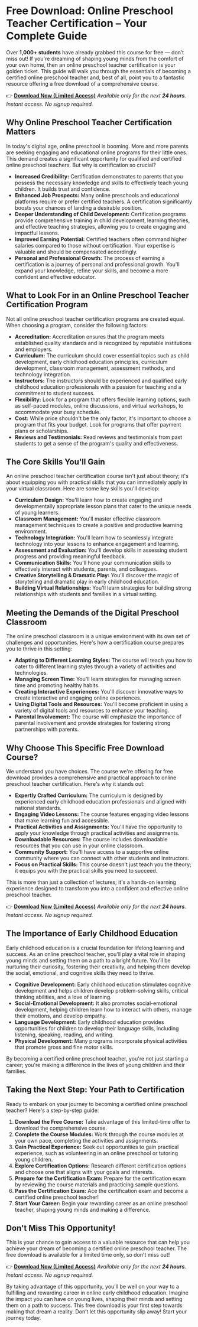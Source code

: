 # Free Download: Online Preschool Teacher Certification – Your Complete Guide

Over **1,000+ students** have already grabbed this course for free — don’t miss out! If you're dreaming of shaping young minds from the comfort of your own home, then an online preschool teacher certification is your golden ticket. This guide will walk you through the essentials of becoming a certified online preschool teacher and, best of all, point you to a fantastic resource offering a free download of a comprehensive course.

👉 **[Download Now (Limited Access)](https://udemywork.com/online-preschool-teacher-certification)**
_Available only for the next **24 hours**. Instant access. No signup required._

## Why Online Preschool Teacher Certification Matters

In today's digital age, online preschool is booming. More and more parents are seeking engaging and educational online programs for their little ones. This demand creates a significant opportunity for qualified and certified online preschool teachers. But why is certification so crucial?

*   **Increased Credibility:** Certification demonstrates to parents that you possess the necessary knowledge and skills to effectively teach young children. It builds trust and confidence.
*   **Enhanced Job Prospects:** Many online preschools and educational platforms require or prefer certified teachers. A certification significantly boosts your chances of landing a desirable position.
*   **Deeper Understanding of Child Development:** Certification programs provide comprehensive training in child development, learning theories, and effective teaching strategies, allowing you to create engaging and impactful lessons.
*   **Improved Earning Potential:** Certified teachers often command higher salaries compared to those without certification. Your expertise is valuable and should be compensated accordingly.
*   **Personal and Professional Growth:** The process of earning a certification is a journey of personal and professional growth. You'll expand your knowledge, refine your skills, and become a more confident and effective educator.

## What to Look For in an Online Preschool Teacher Certification Program

Not all online preschool teacher certification programs are created equal. When choosing a program, consider the following factors:

*   **Accreditation:** Accreditation ensures that the program meets established quality standards and is recognized by reputable institutions and employers.
*   **Curriculum:** The curriculum should cover essential topics such as child development, early childhood education principles, curriculum development, classroom management, assessment methods, and technology integration.
*   **Instructors:** The instructors should be experienced and qualified early childhood education professionals with a passion for teaching and a commitment to student success.
*   **Flexibility:** Look for a program that offers flexible learning options, such as self-paced modules, online discussions, and virtual workshops, to accommodate your busy schedule.
*   **Cost:** While price shouldn't be the only factor, it's important to choose a program that fits your budget. Look for programs that offer payment plans or scholarships.
*   **Reviews and Testimonials:** Read reviews and testimonials from past students to get a sense of the program's quality and effectiveness.

## The Core Skills You'll Gain

An online preschool teacher certification course isn't just about theory; it's about equipping you with practical skills that you can immediately apply in your virtual classroom. Here are some key skills you'll develop:

*   **Curriculum Design:** You'll learn how to create engaging and developmentally appropriate lesson plans that cater to the unique needs of young learners.
*   **Classroom Management:** You'll master effective classroom management techniques to create a positive and productive learning environment.
*   **Technology Integration:** You'll learn how to seamlessly integrate technology into your lessons to enhance engagement and learning.
*   **Assessment and Evaluation:** You'll develop skills in assessing student progress and providing meaningful feedback.
*   **Communication Skills:** You'll hone your communication skills to effectively interact with students, parents, and colleagues.
*   **Creative Storytelling & Dramatic Play:** You'll discover the magic of storytelling and dramatic play in early childhood education.
*   **Building Virtual Relationships:** You'll learn strategies for building strong relationships with students and families in a virtual setting.

## Meeting the Demands of the Digital Preschool Classroom

The online preschool classroom is a unique environment with its own set of challenges and opportunities. Here's how a certification course prepares you to thrive in this setting:

*   **Adapting to Different Learning Styles:** The course will teach you how to cater to different learning styles through a variety of activities and technologies.
*   **Managing Screen Time:** You'll learn strategies for managing screen time and promoting healthy habits.
*   **Creating Interactive Experiences:** You'll discover innovative ways to create interactive and engaging online experiences.
*   **Using Digital Tools and Resources:** You'll become proficient in using a variety of digital tools and resources to enhance your teaching.
*   **Parental Involvement:** The course will emphasize the importance of parental involvement and provide strategies for fostering strong partnerships with parents.

## Why Choose This Specific Free Download Course?

We understand you have choices. The course we're offering for free download provides a comprehensive and practical approach to online preschool teacher certification. Here's why it stands out:

*   **Expertly Crafted Curriculum:** The curriculum is designed by experienced early childhood education professionals and aligned with national standards.
*   **Engaging Video Lessons:** The course features engaging video lessons that make learning fun and accessible.
*   **Practical Activities and Assignments:** You'll have the opportunity to apply your knowledge through practical activities and assignments.
*   **Downloadable Resources:** The course includes downloadable resources that you can use in your online classroom.
*   **Community Support:** You'll have access to a supportive online community where you can connect with other students and instructors.
*   **Focus on Practical Skills:** This course doesn't just teach you the theory; it equips you with the practical skills you need to succeed.

This is more than just a collection of lectures; it's a hands-on learning experience designed to transform you into a confident and effective online preschool teacher.

👉 **[Download Now (Limited Access)](https://udemywork.com/online-preschool-teacher-certification)**
_Available only for the next **24 hours**. Instant access. No signup required._

## The Importance of Early Childhood Education

Early childhood education is a crucial foundation for lifelong learning and success. As an online preschool teacher, you'll play a vital role in shaping young minds and setting them on a path to a bright future. You'll be nurturing their curiosity, fostering their creativity, and helping them develop the social, emotional, and cognitive skills they need to thrive.

*   **Cognitive Development:** Early childhood education stimulates cognitive development and helps children develop problem-solving skills, critical thinking abilities, and a love of learning.
*   **Social-Emotional Development:** It also promotes social-emotional development, helping children learn how to interact with others, manage their emotions, and develop empathy.
*   **Language Development:** Early childhood education provides opportunities for children to develop their language skills, including listening, speaking, reading, and writing.
*   **Physical Development:** Many programs incorporate physical activities that promote gross and fine motor skills.

By becoming a certified online preschool teacher, you're not just starting a career; you're making a difference in the lives of young children and their families.

## Taking the Next Step: Your Path to Certification

Ready to embark on your journey to becoming a certified online preschool teacher? Here's a step-by-step guide:

1.  **Download the Free Course:** Take advantage of this limited-time offer to download the comprehensive course.
2.  **Complete the Course Modules:** Work through the course modules at your own pace, completing the activities and assignments.
3.  **Gain Practical Experience:** Seek out opportunities to gain practical experience, such as volunteering in an online preschool or tutoring young children.
4.  **Explore Certification Options:** Research different certification options and choose one that aligns with your goals and interests.
5.  **Prepare for the Certification Exam:** Prepare for the certification exam by reviewing the course materials and practicing sample questions.
6.  **Pass the Certification Exam:** Ace the certification exam and become a certified online preschool teacher!
7.  **Start Your Career:** Begin your rewarding career as an online preschool teacher, shaping young minds and making a difference.

## Don't Miss This Opportunity!

This is your chance to gain access to a valuable resource that can help you achieve your dream of becoming a certified online preschool teacher. The free download is available for a limited time only, so don't miss out!

👉 **[Download Now (Limited Access)](https://udemywork.com/online-preschool-teacher-certification)**
_Available only for the next **24 hours**. Instant access. No signup required._

By taking advantage of this opportunity, you'll be well on your way to a fulfilling and rewarding career in online early childhood education. Imagine the impact you can have on young lives, shaping their minds and setting them on a path to success. This free download is your first step towards making that dream a reality. Don’t let this opportunity slip away! Start your journey today.
